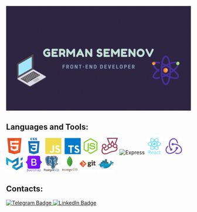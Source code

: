 <img src="Dark Violet Class Reunion Facebook Event Cover.gif">

## Languages and Tools:
<div>
    <img src="https://github.com/devicons/devicon/blob/master/icons/html5/html5-original.svg" title="HTML5" alt="HTML" width="45" height="45"/>&nbsp;
    <img src="https://github.com/devicons/devicon/blob/master/icons/css3/css3-plain-wordmark.svg"  title="CSS3" alt="CSS" width="45" height="45"/>&nbsp;
    <img src="https://github.com/devicons/devicon/blob/master/icons/javascript/javascript-plain.svg" title="JavaScript" alt="JavaScript" width="45" height="45"/>&nbsp;
    <img src="https://github.com/devicons/devicon/blob/master/icons/typescript/typescript-original.svg" title="TypeScript" alt="TypeScript" width="45" height="45"/>
    <img src="https://github.com/devicons/devicon/blob/master/icons/nodejs/nodejs-original.svg" title="NodeJS" alt="NodeJS" width="45" height="45"/>&nbsp;
    <img src="https://github.com/devicons/devicon/blob/master/icons/jest/jest-plain.svg" title="Jest" alt="Jest" width="45" height="45"/>
    <img src="https://wsofter.ru/wp-content/uploads/2017/12/node-express.png" title="Express" alt="Express" width="45" height="45"/>
    <img src="https://github.com/devicons/devicon/blob/master/icons/react/react-original-wordmark.svg" title="React" alt="React" width="45" height="45"/>&nbsp;
    <img src="https://github.com/devicons/devicon/blob/master/icons/redux/redux-original.svg" title="Redux" alt="Redux" width="45" height="45"/>&nbsp;
    <img src="https://github.com/devicons/devicon/blob/master/icons/materialui/materialui-original.svg" title="Material UI" alt="Material UI" width="45" height="45"/>&nbsp;
    <img src="https://github.com/devicons/devicon/blob/master/icons/bootstrap/bootstrap-original-wordmark.svg" title="Bootstrap" alt="Bootstrap" width="45" height="45"/>
    <img src="https://github.com/devicons/devicon/blob/master/icons/postgresql/postgresql-original-wordmark.svg" title="PostgreSQL" alt="PostgreSQL" width="45" height="45"/>
    <img src="https://github.com/devicons/devicon/blob/master/icons/mongodb/mongodb-original-wordmark.svg" title="MongoDB" alt="MongoDB" width="45" height="45"/>
    <img src="https://github.com/devicons/devicon/blob/master/icons/git/git-original-wordmark.svg" title="Git" alt="Git" width="45" height="45"/>
    <img src="https://github.com/devicons/devicon/blob/master/icons/docker/docker-original.svg" title="Docker" alt="Docker" width="45" height="45"/>
</div>

## Contacts:
<div id="badges">
    <a href="https://t.me/semenovv_german">
        <img src="https://img.shields.io/badge/Telegram-blue?style=for-the-badge&logo=Telegram&logoColor=white" alt="Telegram Badge"/>
    </a>
    <a href="https://www.linkedin.com/in/german-semenov-92a225291/">
        <img src="https://img.shields.io/badge/LinkedIn-blue?style=for-the-badge&logo=linkedin&logoColor=white" alt="LinkedIn Badge"/>
    </a>
</div>
